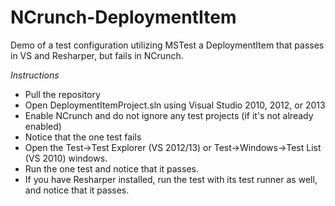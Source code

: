 NCrunch-DeploymentItem
======================

Demo of a test configuration utilizing MSTest a DeploymentItem that passes in VS and Resharper, but fails in NCrunch.

*Instructions*
- Pull the repository
- Open DeploymentItemProject.sln using Visual Studio 2010, 2012, or 2013
- Enable NCrunch and do not ignore any test projects (if it's not already enabled)
- Notice that the one test fails
- Open the Test->Test Explorer (VS 2012/13) or Test->Windows->Test List (VS 2010) windows.
- Run the one test and notice that it passes.
- If you have Resharper installed, run the test with its test runner as well, and notice that it passes.
